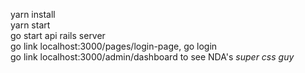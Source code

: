 yarn install <br>
yarn start <br>
go start api rails server <br>
go link localhost:3000/pages/login-page, go login <br>
go link localhost:3000/admin/dashboard to see NDA's *super css guy* <br>